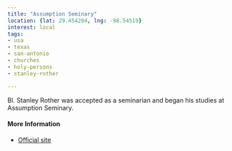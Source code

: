 ```yaml
---
title: "Assumption Seminary"
location: {lat: 29.454204, lng: -98.54519}
interest: local
tags:
- usa
- texas
- san-antonio
- churches
- holy-persons
- stanley-rother

---
```



Bl. Stanley Rother was accepted as a seminarian and began his studies at Assumption Seminary.

#### More Information

* [Official site](https://assumptionseminary.org/)





